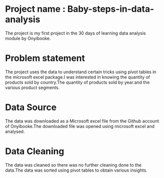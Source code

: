 # Project name : Baby-steps-in-data-analysis
The project is my first project in the 30 days of learning data analysis module by Onyibooke.
# Problem statement
The project uses the data to understand certain tricks using pivot tables in the microsoft excel package.I was interested in knowing the quantity of products sold by country.The quantity of products sold by year.and the various product segments.
# Data Source
The data was downloaded as a Microsoft excel file from the Github account of Onyibooke.The downloaded file was opened using microsoft excel and analysed.
# Data Cleaning
The data was cleaned so there was no further cleaning done to the data.The data was sorted using pivot tables to obtain various insights.
